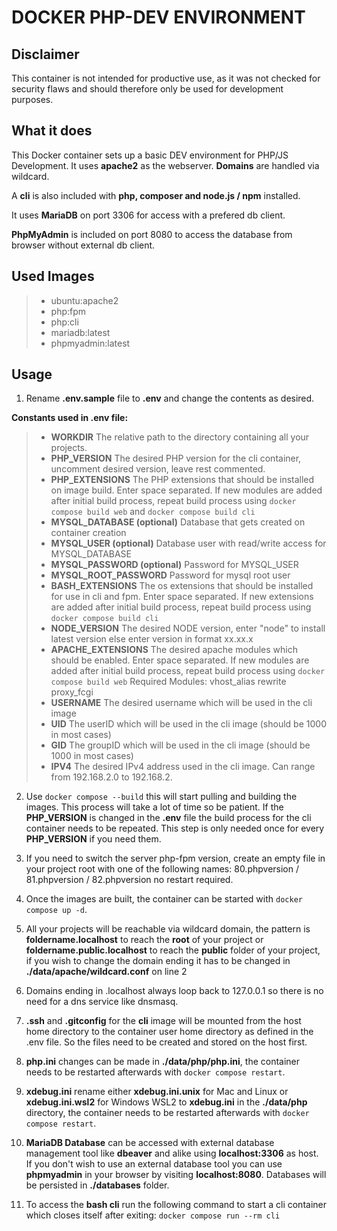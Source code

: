 # DOCKER PHP-DEV ENVIRONMENT

## Disclaimer
This container is not intended for productive use, as it was not checked for security flaws and should therefore only be used for development purposes.

## What it does
This Docker container sets up a basic DEV environment for PHP/JS Development. It uses **apache2** as the webserver. **Domains** are handled via wildcard.

A **cli** is also included with **php, composer and node.js / npm** installed.
 
It uses **MariaDB** on port 3306 for access with a prefered db client.
  
**PhpMyAdmin** is included on port 8080 to access the database from browser without external db client.

## Used Images
>- ubuntu:apache2
>- php:fpm
>- php:cli
>- mariadb:latest
>- phpmyadmin:latest

## Usage
1. Rename **.env.sample** file to **.env** and change the contents as desired.

**Constants used in .env file:**
>- **WORKDIR**
>The relative path to the directory containing all your projects. 
>- **PHP_VERSION**
> The desired PHP version for the cli container, uncomment desired version, leave rest commented.
>- **PHP_EXTENSIONS**
> The PHP extensions that should be installed on image build. Enter space separated. If new modules are added after initial build process, repeat build process using `docker compose build web` and `docker compose build cli`
>- **MYSQL_DATABASE (optional)**
> Database that gets created on container creation
>- **MYSQL_USER (optional)**
> Database user with read/write access for MYSQL_DATABASE
>- **MYSQL_PASSWORD (optional)**
> Password for MYSQL_USER
>- **MYSQL_ROOT_PASSWORD**
> Password for mysql root user
>- **BASH_EXTENSIONS**
> The os extensions that should be installed for use in cli and fpm. Enter space separated. If new extensions are added after initial build process, repeat build process using `docker compose build cli`
>- **NODE_VERSION**
> The desired NODE version, enter "node" to install latest version else enter version in format xx.xx.x
>- **APACHE_EXTENSIONS**
> The desired apache modules which should be enabled. Enter space separated. If new modules are added after initial build process, repeat build process using `docker compose build web`
Required Modules: vhost_alias rewrite proxy_fcgi
>- **USERNAME**
> The desired username which will be used in the cli image
>- **UID**
> The userID which will be used in the cli image (should be 1000 in most cases)
>- **GID**
> The groupID which will be used in the cli image (should be 1000 in most cases)
>- **IPV4**
> The desired IPv4 address used in the cli image. Can range from 192.168.2.0 to 192.168.2.

2. Use `docker compose --build` this will start pulling and building the images. This process will take a lot of time so be patient. If the **PHP_VERSION** is changed in the **.env** file the build process for the cli container needs to be repeated. This step is only needed once for every **PHP_VERSION** if you need them.

3. If you need to switch the server php-fpm version, create an empty file in your project root with one of the following names: 80.phpversion / 81.phpversion / 82.phpversion no restart required.

4. Once the images are built, the container can be started with `docker compose up -d`.

5. All your projects will be reachable via wildcard domain, the pattern is **foldername.localhost** to reach the **root** of your project or **foldername.public.localhost** to reach the **public** folder of your project, if you wish to change the domain ending it has to be changed in **./data/apache/wildcard.conf** on line 2

6. Domains ending in .localhost always loop back to 127.0.0.1 so there is no need for a dns service like dnsmasq.

7. **.ssh** and **.gitconfig** for the **cli** image will be mounted from the host home directory to the container user home directory as defined in the .env file. So the files need to be created and stored on the host first.

8. **php.ini** changes can be made in **./data/php/php.ini**, the container needs to be restarted afterwards with `docker compose restart`.

9. **xdebug.ini** rename either **xdebug.ini.unix** for Mac and Linux or **xdebug.ini.wsl2** for Windows WSL2 to **xdebug.ini** in the **./data/php** directory, the container needs to be restarted afterwards with `docker compose restart`.

10. **MariaDB Database** can be accessed with external database management tool like **dbeaver** and alike using **localhost:3306** as host. If you don't wish to use an external database tool you can use **phpmyadmin** in your browser by visiting **localhost:8080**. Databases will be persisted in **./databases** folder.

11. To access the **bash cli** run the following command to start a cli container which closes itself after exiting: `docker compose run --rm cli`
